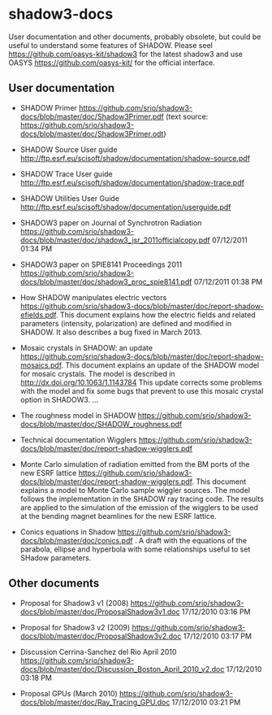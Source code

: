 # shadow3-docs

User documentation and other documents, probably obsolete, but could be useful to understand some features of SHADOW. Please seel https://github.com/oasys-kit/shadow3 for the latest shadow3 and use OASYS https://github.com/oasys-kit/ for the official interface. 

User documentation
------------------

- SHADOW Primer  https://github.com/srio/shadow3-docs/blob/master/doc/Shadow3Primer.pdf (text source: https://github.com/srio/shadow3-docs/blob/master/doc/Shadow3Primer.odt)

- SHADOW Source User guide http://ftp.esrf.eu/scisoft/shadow/documentation/shadow-source.pdf

- SHADOW Trace User guide http://ftp.esrf.eu/scisoft/shadow/documentation/shadow-trace.pdf

- SHADOW Utilities User Guide http://ftp.esrf.eu/scisoft/shadow/documentation/userguide.pdf

- SHADOW3 paper on Journal of Synchrotron Radiation https://github.com/srio/shadow3-docs/blob/master/doc/shadow3_jsr_2011officialcopy.pdf
07/12/2011 01:34 PM

- SHADOW3 paper on SPIE8141 Proceedings 2011 https://github.com/srio/shadow3-docs/blob/master/doc/shadow3_proc_spie8141.pdf
07/12/2011 01:38 PM

- How SHADOW manipulates electric vectors https://github.com/srio/shadow3-docs/blob/master/doc/report-shadow-efields.pdf. This document explains how the electric fields and related parameters (intensity, polarization) are defined and modified in SHADOW. It also describes a bug fixed in March 2013.

- Mosaic crystals in SHADOW: an update https://github.com/srio/shadow3-docs/blob/master/doc/report-shadow-mosaics.pdf. This document explains an update of the SHADOW model for mosaic crystals. The model is described in http://dx.doi.org/10.1063/1.1143784 This update corrects some problems with the model and fix some bugs that prevent to use this mosaic crystal option in SHADOW3. ...

- The roughness model in SHADOW https://github.com/srio/shadow3-docs/blob/master/doc/SHADOW_roughness.pdf

- Technical documentation Wigglers https://github.com/srio/shadow3-docs/blob/master/doc/report-shadow-wigglers.pdf

- Monte Carlo simulation of radiation emitted from the BM ports of the new ESRF lattice https://github.com/srio/shadow3-docs/blob/master/doc/report-shadow-wigglers.pdf. This document explains a model to Monte Carlo sample wiggler sources. The model follows the implementation in the SHADOW ray tracing code. The results are applied to the simulation of the emission of the wigglers to be used at the bending magnet beamlines for the new ESRF lattice.

- Conics equations in Shadow https://github.com/srio/shadow3-docs/blob/master/doc/conics.pdf . A draft with the equations of the parabola, ellipse and hyperbola with some relationships useful to set SHadow parameters.  


Other documents 
---------------
- Proposal for Shadow3 v1 (2008) https://github.com/srio/shadow3-docs/blob/master/doc/ProposalShadow3v1.doc
17/12/2010 03:16 PM

- Proposal for Shadow3 v2 (2009) https://github.com/srio/shadow3-docs/blob/master/doc/ProposalShadow3v2.doc
17/12/2010 03:17 PM

- Discussion Cerrina-Sanchez del Rio April 2010 https://github.com/srio/shadow3-docs/blob/master/doc/Discussion_Boston_April_2010_v2.doc
17/12/2010 03:18 PM

- Proposal GPUs (March 2010) https://github.com/srio/shadow3-docs/blob/master/doc/Ray_Tracing_GPU.doc
17/12/2010 03:21 PM

